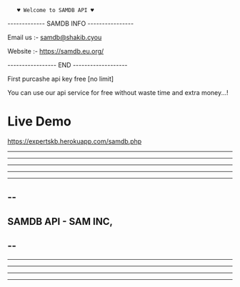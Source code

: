        ♥ Welcome to SAMDB API ♥


------------- SAMDB INFO ----------------

Email us :- samdb@shakib.cyou

Website :- https://samdb.eu.org/



----------------- END -------------------


First purcashe api key free [no limit]



You can use our api service for free without waste time and extra money...!


# Live Demo

https://expertskb.herokuapp.com/samdb.php


---------------------------
----------------------
---------------
----------
-----
--
-
SAMDB API - SAM INC,
-
--
-----
-----------
----------------
------------------------
-----------------------------


